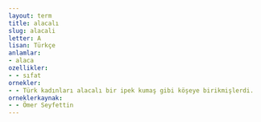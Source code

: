 ```yaml
---
layout: term
title: alacalı
slug: alacali
letter: A
lisan: Türkçe
anlamlar:
- alaca
ozellikler:
- - sıfat
ornekler:
- - Türk kadınları alacalı bir ipek kumaş gibi köşeye birikmişlerdi.
orneklerkaynak:
- - Ömer Seyfettin
---
```

